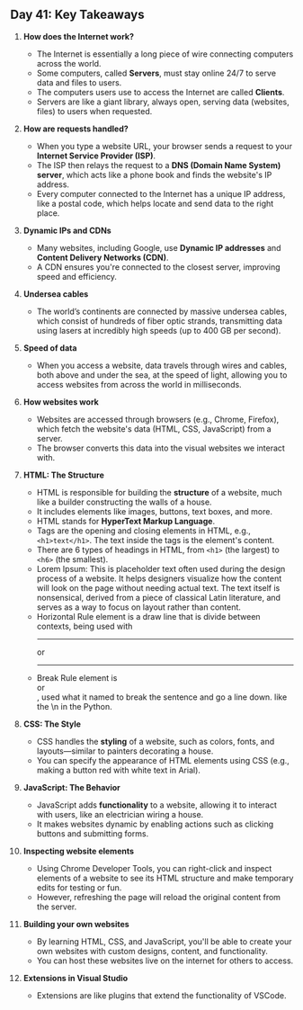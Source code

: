## Day 41: Key Takeaways

1. **How does the Internet work?**  
   - The Internet is essentially a long piece of wire connecting computers across the world.
   - Some computers, called **Servers**, must stay online 24/7 to serve data and files to users.  
   - The computers users use to access the Internet are called **Clients**.
   - Servers are like a giant library, always open, serving data (websites, files) to users when requested.

2. **How are requests handled?**  
   - When you type a website URL, your browser sends a request to your **Internet Service Provider (ISP)**.
   - The ISP then relays the request to a **DNS (Domain Name System) server**, which acts like a phone book and finds the website's IP address.
   - Every computer connected to the Internet has a unique IP address, like a postal code, which helps locate and send data to the right place.

3. **Dynamic IPs and CDNs**  
   - Many websites, including Google, use **Dynamic IP addresses** and **Content Delivery Networks (CDN)**.
   - A CDN ensures you're connected to the closest server, improving speed and efficiency.

4. **Undersea cables**  
   - The world’s continents are connected by massive undersea cables, which consist of hundreds of fiber optic strands, transmitting data using lasers at incredibly high speeds (up to 400 GB per second).

5. **Speed of data**  
   - When you access a website, data travels through wires and cables, both above and under the sea, at the speed of light, allowing you to access websites from across the world in milliseconds.

6. **How websites work**  
   - Websites are accessed through browsers (e.g., Chrome, Firefox), which fetch the website's data (HTML, CSS, JavaScript) from a server.
   - The browser converts this data into the visual websites we interact with.

7. **HTML: The Structure**  
   - HTML is responsible for building the **structure** of a website, much like a builder constructing the walls of a house.
   - It includes elements like images, buttons, text boxes, and more.
   - HTML stands for **HyperText Markup Language**.
   - Tags are the opening and closing elements in HTML, e.g., `<h1>text</h1>`. The text inside the tags is the element's content.
   - There are 6 types of headings in HTML, from `<h1>` (the largest) to `<h6>` (the smallest).
   - Lorem Ipsum: This is placeholder text often used during the design process of a website. It helps designers visualize how the content will look on the page without needing actual text. The text itself is nonsensical, derived from a piece of classical Latin literature, and serves as a way to focus on layout rather than content.
   - Horizontal Rule element is a draw line that is divide between contexts, being used with <hr/>or <hr>
   - Break Rule element is <br/> or <br>, used what it named to break the sentence and go a line down. like the \n in the Python.

8. **CSS: The Style**  
   - CSS handles the **styling** of a website, such as colors, fonts, and layouts—similar to painters decorating a house.
   - You can specify the appearance of HTML elements using CSS (e.g., making a button red with white text in Arial).

9. **JavaScript: The Behavior**  
   - JavaScript adds **functionality** to a website, allowing it to interact with users, like an electrician wiring a house.
   - It makes websites dynamic by enabling actions such as clicking buttons and submitting forms.

10. **Inspecting website elements**  
    - Using Chrome Developer Tools, you can right-click and inspect elements of a website to see its HTML structure and make temporary edits for testing or fun.
    - However, refreshing the page will reload the original content from the server.

11. **Building your own websites**  
    - By learning HTML, CSS, and JavaScript, you'll be able to create your own websites with custom designs, content, and functionality.
    - You can host these websites live on the internet for others to access.

12. **Extensions in Visual Studio**  
    - Extensions are like plugins that extend the functionality of VSCode.